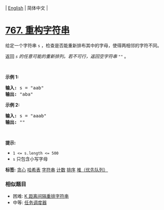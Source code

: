 | [English](README_EN.md) | 简体中文 |

# [767. 重构字符串](https://leetcode-cn.com/problems/reorganize-string)
<p>给定一个字符串&nbsp;<code>s</code>&nbsp;，检查是否能重新排布其中的字母，使得两相邻的字符不同。</p>

<p>返回<em> <code>s</code>&nbsp;的任意可能的重新排列。若不可行，返回空字符串&nbsp;<code>""</code></em>&nbsp;。</p>

<p>&nbsp;</p>

<p><strong>示例&nbsp;1:</strong></p>

<pre>
<strong>输入:</strong> s = "aab"
<strong>输出:</strong> "aba"
</pre>

<p><strong>示例 2:</strong></p>

<pre>
<strong>输入:</strong> s = "aaab"
<strong>输出:</strong> ""
</pre>

<p>&nbsp;</p>

<p><strong>提示:</strong></p>

<ul>
	<li><code>1 &lt;= s.length &lt;= 500</code></li>
	<li><code>s</code> 只包含小写字母</li>
</ul>

**标签:**  [贪心](https://leetcode-cn.com/tag/greedy) [哈希表](https://leetcode-cn.com/tag/hash-table) [字符串](https://leetcode-cn.com/tag/string) [计数](https://leetcode-cn.com/tag/counting) [排序](https://leetcode-cn.com/tag/sorting) [堆（优先队列）](https://leetcode-cn.com/tag/heap-priority-queue) 
 ### 相似题目
- 困难:	[K 距离间隔重排字符串](https://leetcode-cn.com/problems/rearrange-string-k-distance-apart) 
- 中等:	[任务调度器](https://leetcode-cn.com/problems/task-scheduler) 
